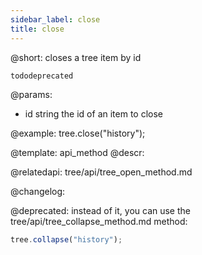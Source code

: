 ```yaml
---
sidebar_label: close
title: close
---          
```


@short: closes a tree item by id

```tododeprecated ``` 

@params:
- id 	string		the id of an item to close

@example:
tree.close("history");


@template: api_method
@descr:



@relatedapi:
tree/api/tree_open_method.md


@changelog:

@deprecated: instead of it, you can use the tree/api/tree_collapse_method.md method:
~~~js
tree.collapse("history");
~~~
